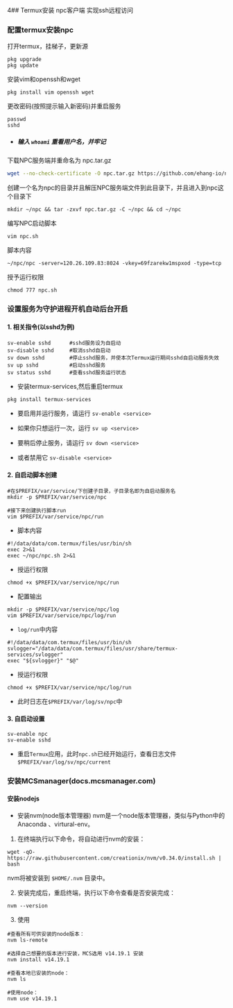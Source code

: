 4## Termux安装 npc客户端 实现ssh远程访问

### 配置termux安装npc
打开termux，挂梯子，更新源
```shell
pkg upgrade
pkg update
```
安装vim和openssh和wget
```shell
pkg install vim openssh wget
```
更改密码(按照提示输入新密码)并重启服务
```shell
passwd
sshd
```
- ##### 输入 ```whoami``` 重看用户名，并牢记

下载NPC服务端并重命名为 npc.tar.gz
```bash
wget --no-check-certificate -O npc.tar.gz https://github.com/ehang-io/nps/releases/download/v0.26.10/linux_arm64_client.tar.gz
```
创建一个名为npc的目录并且解压NPC服务端文件到此目录下，并且进入到npc这个目录下
```shell
mkdir ~/npc && tar -zxvf npc.tar.gz -C ~/npc && cd ~/npc
```
编写NPC启动脚本
```shell
vim npc.sh
```
脚本内容
```shell
~/npc/npc -server=120.26.109.83:8024 -vkey=69fzarekw1mspxod -type=tcp
```
授予运行权限
```shell
chmod 777 npc.sh
```
### 设置服务为守护进程开机自动后台开启
#### 1. 相关指令(以sshd为例)
```shell
sv-enable sshd		#sshd服务设为自启动
sv-disable sshd		#取消sshd自启动
sv down sshd		#停止sshd服务，并使本次Termux运行期间sshd自启动服务失效
sv up sshd			#启动sshd服务
sv status sshd		#查看sshd服务运行状态
```
- 安装termux-services,然后重启termux
```shell
pkg install termux-services
```

- 要启用并运行服务，请运行 ```sv-enable <service>```

- 如果你只想运行一次，运行 ```sv up <service>```

- 要稍后停止服务，请运行 ```sv down <service>```

- 或者禁用它 ```sv-disable <service>```
#### 2. 自启动脚本创建
```shell
#在$PREFIX/var/service/下创建子目录，子目录名即为自启动服务名
mkdir -p $PREFIX/var/service/npc

#接下来创建执行脚本run
vim $PREFIX/var/service/npc/run
```
- 脚本内容
```shell
#!/data/data/com.termux/files/usr/bin/sh
exec 2>&1
exec ~/npc/npc.sh 2>&1
```
- 授运行权限
```shell
chmod +x $PREFIX/var/service/npc/run
```
- 配置输出
```shell
mkdir -p $PREFIX/var/service/npc/log
vim $PREFIX/var/service/npc/log/run
```
- ```log/run```中内容
```shell
#!/data/data/com.termux/files/usr/bin/sh
svlogger="/data/data/com.termux/files/usr/share/termux-services/svlogger"
exec "${svlogger}" "$@"
```
- 授运行权限
```shell
chmod +x $PREFIX/var/service/npc/log/run
```
- 此时日志在```$PREFIX/var/log/sv/npc```中
#### 3. 自启动设置
```shell
sv-enable npc
sv-enable sshd
```
- 重启```Termux```应用，此时```npc.sh```已经开始运行，查看日志文件```$PREFIX/var/log/sv/npc/current```

### 安装MCSmanager(docs.mcsmanager.com)

#### 安装nodejs
- 安装nvm(node版本管理器)
nvm是一个node版本管理器，类似与Python中的 Anaconda 、virtural-env。
1. 在终端执行以下命令，将自动进行nvm的安装：
```shell
wget -qO- https://raw.githubusercontent.com/creationix/nvm/v0.34.0/install.sh | bash
```
nvm将被安装到 ```$HOME/.nvm``` 目录中。

2. 安装完成后，重启终端，执行以下命令查看是否安装完成：
```shell
nvm --version
```
3. 使用
```shell
#查看所有可供安装的node版本：
nvm ls-remote

#选择自己想要的版本进行安装，MCS选用 v14.19.1 安装
nvm install v14.19.1

#查看本地已安装的node：
nvm ls

#使用node：
nvm use v14.19.1
```
